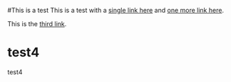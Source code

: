 #This is a test
This is a test with a [single link here](www.google.com) and [one more link here](www.google.com).

This is the [third link](test@test.com).

# test4
test4
